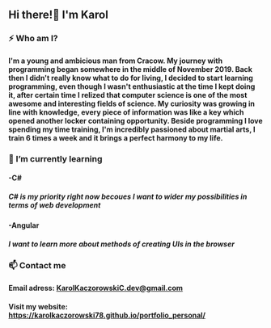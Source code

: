 ## Hi there!👋 I'm Karol

### ⚡ Who am I?
#### I'm a young and ambicious man from Cracow. My journey with programming began somewhere in the middle of November 2019. Back then I didn't really know what to do for living, I decided to start learning programming, even though I wasn't enthusiastic at the time I kept doing it, after certain time I relized that computer science is one of the most awesome and interesting fields of science. My curiosity was growing in line with knowledge, every piece of information was like a key which opened another locker containing opportunity. Beside programming I love spending my time training, I'm incredibly passioned about martial arts, I train 6 times a week and it brings a perfect harmony to my life. 

### 🌱 I’m currently learning
  #### -C#
   ##### C# is my priority right now becoues I want to wider my possibilities in terms of web development
  #### -Angular
   ##### I want to learn more about methods of creating UIs in the browser
 
 ### 📫 Contact me
  #### Email adress: KarolKaczorowskiC.dev@gmail.com
  #### Visit my website: https://karolkaczorowski78.github.io/portfolio_personal/
<!--
**KarolKaczorowski78/KarolKaczorowski78** is a ✨ _special_ ✨ repository because its `README.md` (this file) appears on your GitHub profile.

Here are some ideas to get you started:

- 🔭 I’m currently working on ...
- 🌱 I’m currently learning ...
- 👯 I’m looking to collaborate on ...
- 🤔 I’m looking for help with ...
- 💬 Ask me about ...
- 📫 How to reach me: ...
- 😄 Pronouns: ...
- ⚡ Fun fact: ...
-->
